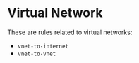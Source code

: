 # Virtual Network

These are rules related to virtual networks:

- `vnet-to-internet`
- `vnet-to-vnet`
